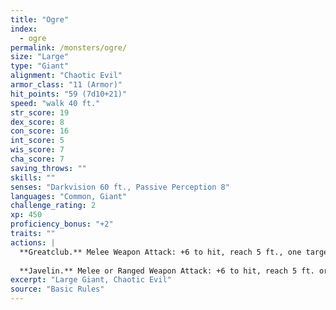 ```yaml
---
title: "Ogre"
index:
  - ogre
permalink: /monsters/ogre/
size: "Large"
type: "Giant"
alignment: "Chaotic Evil"
armor_class: "11 (Armor)"
hit_points: "59 (7d10+21)"
speed: "walk 40 ft."
str_score: 19
dex_score: 8
con_score: 16
int_score: 5
wis_score: 7
cha_score: 7
saving_throws: ""
skills: ""
senses: "Darkvision 60 ft., Passive Perception 8"
languages: "Common, Giant"
challenge_rating: 2
xp: 450
proficiency_bonus: "+2"
traits: ""
actions: |
  **Greatclub.** Melee Weapon Attack: +6 to hit, reach 5 ft., one target. Hit: 13 (2d8 + 4) bludgeoning damage.
  
  **Javelin.** Melee or Ranged Weapon Attack: +6 to hit, reach 5 ft. or range 30/120 ft., one target. Hit: 11 (2d6 + 4) piercing damage.  
excerpt: "Large Giant, Chaotic Evil"
source: "Basic Rules"
---
```

